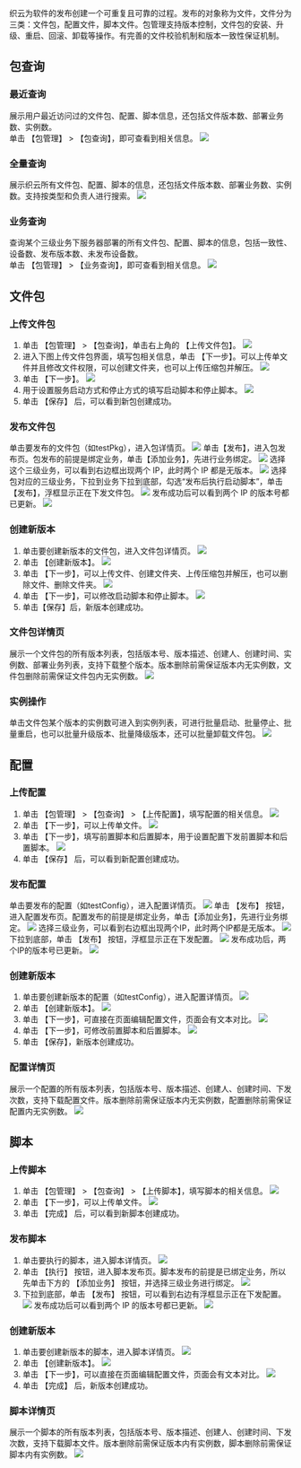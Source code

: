 织云为软件的发布创建一个可重复且可靠的过程。发布的对象称为文件，文件分为三类：文件包，配置文件，脚本文件。包管理支持版本控制，文件包的安装、升级、重启、回滚、卸载等操作。有完善的文件校验机制和版本一致性保证机制。
## 包查询 ##
### 最近查询 ###
展示用户最近访问过的文件包、配置、脚本信息，还包括文件版本数、部署业务数、实例数。  
单击 【包管理】 > 【包查询】，即可查看到相关信息。
![](http://imgcache.tce.fsphere.cn/static/mc.qcloudimg.com/static/img/dc9378bb3f82e5e619017648fb2d6fa6/image.png)
### 全量查询 ###
展示织云所有文件包、配置、脚本的信息，还包括文件版本数、部署业务数、实例数。支持按类型和负责人进行搜索。
![](http://imgcache.tce.fsphere.cn/static/mc.qcloudimg.com/static/img/a2ceda9d164f5b386326b49246412550/image.png)
### 业务查询 ###
查询某个三级业务下服务器部署的所有文件包、配置、脚本的信息，包括一致性、设备数、发布版本数、未发布设备数。  
单击 【包管理】 > 【业务查询】，即可查看到相关信息。
![](http://imgcache.tce.fsphere.cn/static/mc.qcloudimg.com/static/img/2d014698c85d99f168aff9559db5dac9/image.png)
## 文件包 ##
### 上传文件包 ###
1. 单击 【包管理】 > 【包查询】，单击右上角的 【上传文件包】。
![](http://imgcache.tce.fsphere.cn/static/mc.qcloudimg.com/static/img/dc9378bb3f82e5e619017648fb2d6fa6/image.png)
2. 进入下图上传文件包界面，填写包相关信息，单击 【下一步】。可以上传单文件并且修改文件权限，可以创建文件夹，也可以上传压缩包并解压。
![](http://imgcache.tce.fsphere.cn/static/mc.qcloudimg.com/static/img/c63ec738856a49c2e2d64a6af9878cb7/image.png)
3. 单击 【下一步】。
![](http://imgcache.tce.fsphere.cn/static/mc.qcloudimg.com/static/img/089929ddddcbb3d7722fde02078c384e/image.png)
4. 用于设置服务启动方式和停止方式的填写启动脚本和停止脚本。
![](http://imgcache.tce.fsphere.cn/static/mc.qcloudimg.com/static/img/713933ba5ed23166ec1fdfa1f9482ef2/image.png)
5. 单击 【保存】 后，可以看到新包创建成功。

### 发布文件包 ###
单击要发布的文件包（如testPkg），进入包详情页。
![](http://imgcache.tce.fsphere.cn/static/mc.qcloudimg.com/static/img/140cfd0e5a18c0890f3655a169bbacc6/image.png)
单击【发布】，进入包发布页。包发布的前提是绑定业务，单击【添加业务】，先进行业务绑定。
![](http://imgcache.tce.fsphere.cn/static/mc.qcloudimg.com/static/img/fba9926fd9619e969b92c16d331e3970/image.png)
选择这个三级业务，可以看到右边框出现两个 IP，此时两个 IP 都是无版本。
![](http://imgcache.tce.fsphere.cn/static/mc.qcloudimg.com/static/img/dd91189404c860caf3fef4ca0814bc76/image.png)
选择包对应的三级业务，下拉到业务下拉到底部，勾选“发布后执行启动脚本”，单击【发布】，浮框显示正在下发文件包。
![](http://imgcache.tce.fsphere.cn/static/mc.qcloudimg.com/static/img/21eea5bdbcd54fb27a6fcb7bac0433d8/image.png)
发布成功后可以看到两个 IP 的版本号都已更新。
![](http://imgcache.tce.fsphere.cn/static/mc.qcloudimg.com/static/img/713933ba5ed23166ec1fdfa1f9482ef2/image.png)

### 创建新版本 ###
1. 单击要创建新版本的文件包，进入文件包详情页。
![](http://imgcache.tce.fsphere.cn/static/mc.qcloudimg.com/static/img/140cfd0e5a18c0890f3655a169bbacc6/image.png)
2. 单击 【创建新版本】。
![](http://imgcache.tce.fsphere.cn/static/mc.qcloudimg.com/static/img/805d884c268a293d51e59163bab7f455/image.png)
3. 单击 【下一步】，可以上传文件、创建文件夹、上传压缩包并解压，也可以删除文件、删除文件夹。
![](http://imgcache.tce.fsphere.cn/static/mc.qcloudimg.com/static/img/41b299d4329c0580a869fbb26df99036/image.png)
4. 单击 【下一步】，可以修改启动脚本和停止脚本。
![](http://imgcache.tce.fsphere.cn/static/mc.qcloudimg.com/static/img/d7e44b3abbef081401e7cc33dbf03154/image.png)
5. 单击【保存】后，新版本创建成功。

### 文件包详情页 ###
展示一个文件包的所有版本列表，包括版本号、版本描述、创建人、创建时间、实例数、部署业务列表，支持下载整个版本。版本删除前需保证版本内无实例数，文件包删除前需保证文件包内无实例数。
![](http://imgcache.tce.fsphere.cn/static/mc.qcloudimg.com/static/img/e016b8e0baaeae017fcdf95a86829ef7/image.png)
### 实例操作 ###
单击文件包某个版本的实例数可进入到实例列表，可进行批量启动、批量停止、批量重启，也可以批量升级版本、批量降级版本，还可以批量卸载文件包。
![](http://imgcache.tce.fsphere.cn/static/mc.qcloudimg.com/static/img/0b069a14e8320b2e352b36a65af85e90/image.png)
## 配置 ##
### 上传配置 ###
1. 单击 【包管理】 > 【包查询】 > 【上传配置】，填写配置的相关信息。
![](http://imgcache.tce.fsphere.cn/static/mc.qcloudimg.com/static/img/fa3fb3d022d8f300df655f718f4f0e56/image.png)
2. 单击 【下一步】，可以上传单文件。
![](http://imgcache.tce.fsphere.cn/static/mc.qcloudimg.com/static/img/7bbae5522392576be17025317c0072bc/image.png)
3. 单击 【下一步】，填写前置脚本和后置脚本，用于设置配置下发前置脚本和后置脚本。
![](http://imgcache.tce.fsphere.cn/static/mc.qcloudimg.com/static/img/a715f79eb03ecda2485efdcc366f6c47/image.png)
4. 单击 【保存】 后，可以看到新配置创建成功。

### 发布配置 ###
单击要发布的配置（如testConfig），进入配置详情页。
![](http://imgcache.tce.fsphere.cn/static/mc.qcloudimg.com/static/img/fccbfd5079d83ba63dd3419937dea700/image.png)
单击 【发布】 按钮，进入配置发布页。配置发布的前提是绑定业务，单击【添加业务】，先进行业务绑定。
![](http://imgcache.tce.fsphere.cn/static/mc.qcloudimg.com/static/img/fba9926fd9619e969b92c16d331e3970/image.png)
选择三级业务，可以看到右边框出现两个IP，此时两个IP都是无版本。
![](http://imgcache.tce.fsphere.cn/static/mc.qcloudimg.com/static/img/dd91189404c860caf3fef4ca0814bc76/image.png)
下拉到底部，单击 【发布】 按钮，浮框显示正在下发配置。
![](http://imgcache.tce.fsphere.cn/static/mc.qcloudimg.com/static/img/d2cee1f067abf06fdfd7494fc28c1fc0/image.png)
发布成功后，两个IP的版本号已更新。
![](http://imgcache.tce.fsphere.cn/static/mc.qcloudimg.com/static/img/5d645fa97f5ef3da8139e7a28b375dea/image.png)
### 创建新版本 ###
1. 单击要创建新版本的配置（如testConfig），进入配置详情页。
![](http://imgcache.tce.fsphere.cn/static/mc.qcloudimg.com/static/img/41139a7ba7534469d733ecafb3331349/image.png)
2. 单击 【创建新版本】。
![](http://imgcache.tce.fsphere.cn/static/mc.qcloudimg.com/static/img/903d666d7eee59c6639e0f706e9cbe9f/image.png)
3. 单击 【下一步】，可直接在页面编辑配置文件，页面会有文本对比。
![](http://imgcache.tce.fsphere.cn/static/mc.qcloudimg.com/static/img/e2f234e4fbb16200c1045a9ae706220d/image.png)
4. 单击 【下一步】，可修改前置脚本和后置脚本。
![](http://imgcache.tce.fsphere.cn/static/mc.qcloudimg.com/static/img/7fbf498a70c2cd78ce80a6ed7d91c316/image.png)
5. 单击 【保存】，新版本创建成功。

### 配置详情页 ###
展示一个配置的所有版本列表，包括版本号、版本描述、创建人、创建时间、下发次数，支持下载配置文件。版本删除前需保证版本内无实例数，配置删除前需保证配置内无实例数。
![](http://imgcache.tce.fsphere.cn/static/mc.qcloudimg.com/static/img/fccbfd5079d83ba63dd3419937dea700/image.png)
## 脚本 ##
### 上传脚本 ###
1. 单击 【包管理】 > 【包查询】 > 【上传脚本】，填写脚本的相关信息。
![](http://imgcache.tce.fsphere.cn/static/mc.qcloudimg.com/static/img/c5f88606df02c7bffa7750ecf3cca5ec/image.png)
2. 单击 【下一步】，可以上传单文件。
![](http://imgcache.tce.fsphere.cn/static/mc.qcloudimg.com/static/img/b3b900d77ef4780498587948a2f9deb7/image.png)
3. 单击 【完成】 后，可以看到新脚本创建成功。

### 发布脚本 ###
1. 单击要执行的脚本，进入脚本详情页。
![](http://imgcache.tce.fsphere.cn/static/mc.qcloudimg.com/static/img/df9c9d59269f2282ae375ef22e3231c0/image.png)
2. 单击 【执行】 按钮，进入脚本发布页。脚本发布的前提是已绑定业务，所以先单击下方的 【添加业务】 按钮，并选择三级业务进行绑定。
![](http://imgcache.tce.fsphere.cn/static/mc.qcloudimg.com/static/img/fba9926fd9619e969b92c16d331e3970/image.png)
3. 下拉到底部，单击 【发布】 按钮，可以看到右边有浮框显示正在下发配置。
![](http://imgcache.tce.fsphere.cn/static/mc.qcloudimg.com/static/img/d8fbc36939708ba5b8fa8ab5daf609b9/image.png)
发布成功后可以看到两个 IP 的版本号都已更新。
![](http://imgcache.tce.fsphere.cn/static/mc.qcloudimg.com/static/img/73f6e4b5b8efffa82634711899d4d988/image.png)

### 创建新版本 ###
1. 单击要创建新版本的脚本，进入脚本详情页。
![](http://imgcache.tce.fsphere.cn/static/mc.qcloudimg.com/static/img/df9c9d59269f2282ae375ef22e3231c0/image.png)
2. 单击 【创建新版本】。
![](http://imgcache.tce.fsphere.cn/static/mc.qcloudimg.com/static/img/91338fcc1d583143eb8da8f9c81bebfa/image.png)
3. 单击 【下一步】，可以直接在页面编辑配置文件，页面会有文本对比。
![](http://imgcache.tce.fsphere.cn/static/mc.qcloudimg.com/static/img/dafc2ca5391b8f784c3bf88982518625/image.png)
4. 单击 【完成】 后，新版本创建成功。
### 脚本详情页 ###
展示一个脚本的所有版本列表，包括版本号、版本描述、创建人、创建时间、下发次数，支持下载脚本文件。版本删除前需保证版本内有实例数，脚本删除前需保证脚本内有实例数。
![](http://imgcache.tce.fsphere.cn/static/mc.qcloudimg.com/static/img/bdb1481f2ec12c6204bdd16870ac301e/image.png)